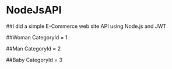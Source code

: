 # NodeJsAPI
##I did a simple E-Commerce web site API using Node.js and JWT 

##Woman CategoryId = 1

##Man CategoryId = 2

##Baby CategoryId = 3
